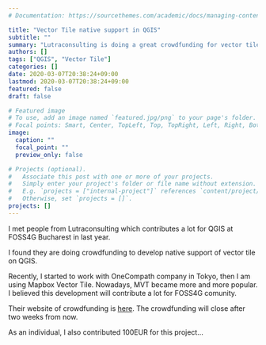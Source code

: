 ```yaml
---
# Documentation: https://sourcethemes.com/academic/docs/managing-content/

title: "Vector Tile native support in QGIS"
subtitle: ""
summary: "Lutraconsulting is doing a great crowdfunding for vector tile support on QGIS"
authors: []
tags: ["QGIS", "Vector Tile"]
categories: []
date: 2020-03-07T20:38:24+09:00
lastmod: 2020-03-07T20:38:24+09:00
featured: false
draft: false

# Featured image
# To use, add an image named `featured.jpg/png` to your page's folder.
# Focal points: Smart, Center, TopLeft, Top, TopRight, Left, Right, BottomLeft, Bottom, BottomRight.
image:
  caption: ""
  focal_point: ""
  preview_only: false

# Projects (optional).
#   Associate this post with one or more of your projects.
#   Simply enter your project's folder or file name without extension.
#   E.g. `projects = ["internal-project"]` references `content/project/deep-learning/index.md`.
#   Otherwise, set `projects = []`.
projects: []
---
```


I met people from Lutraconsulting which contributes a lot for QGIS at FOSS4G Bucharest in last year.

I found they are doing crowdfunding to develop native support of vector tile on QGIS.

Recently, I started to work with OneCompath company in Tokyo, then I am using Mapbox Vector Tile. Nowadays, MVT became more and more popular. I believed this development will contribute a lot for FOSS4G comunity.

Their website of crowdfunding is [here](https://www.lutraconsulting.co.uk/crowdfunding/vectortile-qgis/). The crowdfunding will close after two weeks from now.

As an individual, I also contributed 100EUR for this project...